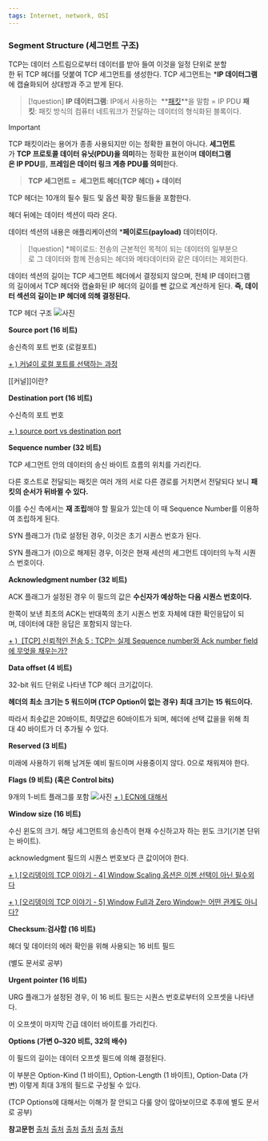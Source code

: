 ```yaml
---
tags: Internet, network, OSI
---
```

### **Segment Structure (세그먼트 구조)**

TCP는 데이터 스트림으로부터 데이터를 받아 들여 이것을 일정 단위로 분할한 뒤 TCP 헤더를 덧붙여 TCP 세그먼트를 생성한다. TCP 세그먼트는 ***IP 데이터그램**에 캡슐화되어 상대방과 주고 받게 된다.
>[!question]
>**IP 데이터그램**: IP에서 사용하는 
>**[패킷](Packet)**을 말함 = IP PDU
>**패킷**: 패킷 방식의 컴퓨터 네트워크가 전달하는 데이터의 형식화된 블록이다.

>[!important]
>TCP 패킷이라는 용어가 종종 사용되지만 이는 정확한 표현이 아니다.
>**세그먼트**가 **TCP 프로토콜 데이터 유닛(PDU)을 의미**하는 정확한 표현이며 **데이터그램은 IP PDU**를, **프레임은 데이터 링크 계층 PDU를 의미**한다.

>**TCP 세그먼트 =  세그먼트 헤더(TCP 헤더) + 데이터**

TCP 헤더는 10개의 필수 필드 및 옵션 확장 필드들을 포함한다.

헤더 뒤에는 데이터 섹션이 따라 온다. 

데이터 섹션의 내용은 애플리케이션의 ***페이로드(payload)** 데이터이다.

>[!question]
>*페이로드: 전송의 근본적인 목적이 되는 데이터의 일부분으로 그 데이터와 함께 전송되는 헤더와 메타데이터와 같은 데이터는 제외한다.

데이터 섹션의 길이는 TCP 세그먼트 헤더에서 결정되지 않으며, 전체 IP 데이터그램의 길이에서 TCP 헤더와 캡슐화된 IP 헤더의 길이를 뺀 값으로 계산하게 된다. **즉, 데이터 섹션의 길이는 IP 헤더에 의해 결정된다.**

TCP 헤더 구조
![사진](https://img1.daumcdn.net/thumb/R1280x0/?scode=mtistory2&fname=https%3A%2F%2Fblog.kakaocdn.net%2Fdn%2F1hSYx%2FbtqwIKyRTIP%2FkmBeBgpBCecIVavlCZYeM1%2Fimg.png)

**Source port (16 비트)**

송신측의 포트 번호 (로컬포트)

[+ ) 커널이 로컬 포트를 선택하는 과정](https://brunch.co.kr/@alden/19)

[[커널]]이란?
  
**Destination port (16 비트)**

수신측의 포트 번호

[+ ) source port vs destination port](https://stackoverflow.com/questions/21253474/source-port-vs-destination-port)

  
**Sequence number (32 비트)**

TCP 세그먼트 안의 데이터의 송신 바이트 흐름의 위치를 가리킨다. 

다른 호스트로 전달되는 패킷은 여러 개의 서로 다른 경로를 거치면서 전달되다 보니 **패킷의 순서가 뒤바뀔 수 있다.** 

이를 수신 측에서는 **재 조립**해야 할 필요가 있는데 이 때 Sequence Number를 이용하여 조립하게 된다.

  
SYN 플래그가 (1)로 설정된 경우, 이것은 초기 시퀀스 번호가 된다. 

SYN 플래그가 (0)으로 해제된 경우, 이것은 현재 세션의 세그먼트 데이터의 누적 시퀀스 번호이다. 

**Acknowledgment number (32 비트)**

ACK 플래그가 설정된 경우 이 필드의 값은 **수신자가 예상하는 다음 시퀀스 번호이다.** 

한쪽이 보낸 최초의 ACK는 반대쪽의 초기 시퀀스 번호 자체에 대한 확인응답이 되며, 데이터에 대한 응답은 포함되지 않는다.

[+ )  [TCP] 신뢰적인 전송 5 : TCP는 실제 Sequence number와 Ack number field에 무엇을 채우는가?](https://blog.naver.com/eleexpert/140056428736)

  
**Data offset (4 비트)**

32-bit 워드 단위로 나타낸 TCP 헤더 크기값이다. 

**헤더의 최소 크기는 5 워드이며 (TCP Option이 없는 경우)** **최대 크기는 15 워드이다.** 

따라서 최솟값은 20바이트, 최댓값은 60바이트가 되며, 헤더에 선택 값을을 위해 최대 40 바이트가 더 추가될 수 있다. 

  
**Reserved (3 비트)**

미래에 사용하기 위해 남겨둔 예비 필드이며 사용중이지 않다. 0으로 채워져야 한다.

  
**Flags (9 **비트**) (혹은 Control bits)**

9개의 1-비트 플래그를 포함
![사진](https://img1.daumcdn.net/thumb/R1280x0/?scode=mtistory2&fname=https%3A%2F%2Fblog.kakaocdn.net%2Fdn%2FbvWC7N%2FbtqwHqBb0XV%2F9wTHTf0xveQGF0oLOfpbEk%2Fimg.png)
[+ ) ECN에 대해서](https://mr-zero.tistory.com/20)

  
**Window size (16 비트)**

수신 윈도의 크기. 해당 세그먼트의 송신측이 현재 수신하고자 하는 윈도 크기(기본 단위는 바이트). 

acknowledgment 필드의 시퀀스 번호보다 큰 값이어야 한다.

[+ ) [오리뎅이의 TCP 이야기 - 4] Window Scaling 옵션은 이젠 선택이 아닌 필수외다](https://m.blog.naver.com/PostView.nhn?blogId=goduck2&logNo=221115915444&proxyReferer=https%3A%2F%2Fwww.google.com%2F)

[+ ) [오리뎅이의 TCP 이야기 - 5] Window Full과 Zero Window는 어떤 관계도 아니다?](https://m.blog.naver.com/goduck2/221117234954)

  
**Checksum:검사합 (16 비트)**

헤더 및 데이터의 에러 확인을 위해 사용되는 16 비트 필드

(별도 문서로 공부)

  
**Urgent pointer (16 비트)**

URG 플래그가 설정된 경우, 이 16 비트 필드는 시퀀스 번호로부터의 오프셋을 나타낸다. 

이 오프셋이 마지막 긴급 데이터 바이트를 가리킨다.

  
**Options (가변 0–320 비트, 32의 배수)**

이 필드의 길이는 데이터 오프셋 필드에 의해 결정된다. 

이 부분은 Option-Kind (1 바이트), Option-Length (1 바이트), Option-Data (가변) 이렇게 최대 3개의 필드로 구성될 수 있다. 

(TCP Options에 대해서는 이해가 잘 안되고 다룰 양이 많아보이므로 추후에 별도 문서로 공부)

**참고문헌**
[출처](https://m.blog.naver.com/PostView.nhn?blogId=ljh0326s&logNo=220888531881&proxyReferer=https%3A%2F%2Fwww.google.com%2F)
[출처](http://m.blog.daum.net/tlos6733/47?np_nil_b=1)
[출처](https://ko.wikipedia.org/wiki/%ED%8E%98%EC%9D%B4%EB%A1%9C%EB%93%9C_(%EC%BB%B4%ED%93%A8%ED%8C%85))
[출처](https://ko.wikipedia.org/wiki/%EC%A0%84%EC%86%A1_%EC%A0%9C%EC%96%B4_%ED%94%84%EB%A1%9C%ED%86%A0%EC%BD%9C)
[출처](https://ko.wikipedia.org/wiki/%ED%94%84%EB%A1%9C%ED%86%A0%EC%BD%9C_%EB%8D%B0%EC%9D%B4%ED%84%B0_%EB%8B%A8%EC%9C%84)
[출처](https://nogan.tistory.com/20)